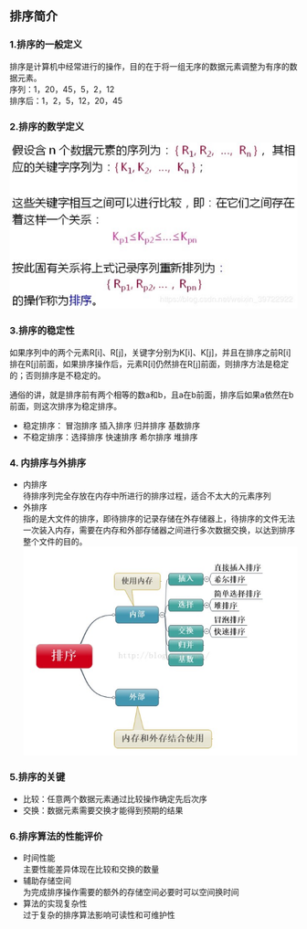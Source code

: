 ## 排序简介 
### 1.排序的一般定义  
排序是计算机中经常进行的操作，目的在于将一组无序的数据元素调整为有序的数据元素。  
序列：1，20，45，5，2，12  
排序后：1，2，5，12，20，45  
### 2.排序的数学定义  
![](https://github.com/ChenLiang-Vic/Personal-notes/blob/master/%E6%95%B0%E6%8D%AE%E7%BB%93%E6%9E%84%E4%B8%8E%E7%AE%97%E6%B3%95/img/%E6%8E%92%E5%BA%8F%E6%95%B0%E5%AD%A6%E5%AE%9A%E4%B9%89.jpg)    
### 3.排序的稳定性  
如果序列中的两个元素R[i]、R[j]，关键字分别为K[i]、K[j]，并且在排序之前R[i]排在R[j]前面，如果排序操作后，元素R[i]仍然排在R[j]前面，则排序方法是稳定的；否则排序是不稳定的。  

通俗的讲，就是排序前有两个相等的数a和b，且a在b前面，排序后如果a依然在b前面，则这次排序为稳定排序。  
- 稳定排序： 冒泡排序 插入排序 归并排序 基数排序  
- 不稳定排序：选择排序 快速排序 希尔排序 堆排序  
### 4. 内排序与外排序  
- 内排序  
待排序列完全存放在内存中所进行的排序过程，适合不太大的元素序列  
- 外排序  
指的是大文件的排序，即待排序的记录存储在外存储器上，待排序的文件无法一次装入内存，需要在内存和外部存储器之间进行多次数据交换，以达到排序整个文件的目的。  
![](https://github.com/ChenLiang-Vic/Personal-notes/blob/master/%E6%95%B0%E6%8D%AE%E7%BB%93%E6%9E%84%E4%B8%8E%E7%AE%97%E6%B3%95/img/%E6%8E%92%E5%BA%8F%E5%88%86%E7%B1%BB.jpg)  
### 5.排序的关键  
- 比较：任意两个数据元素通过比较操作确定先后次序  
- 交换：数据元素需要交换才能得到预期的结果  
### 6.排序算法的性能评价  
- 时间性能  
主要性能差异体现在比较和交换的数量  
- 辅助存储空间  
为完成排序操作需要的额外的存储空间必要时可以空间换时间  
- 算法的实现复杂性  
过于复杂的排序算法影响可读性和可维护性  